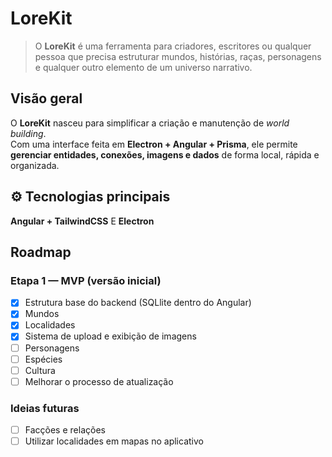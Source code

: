 # LoreKit

> O **LoreKit** é uma ferramenta para criadores, escritores ou qualquer pessoa que precisa estruturar mundos, histórias, raças, personagens e qualquer outro elemento de um universo narrativo.

## Visão geral

O **LoreKit** nasceu para simplificar a criação e manutenção de *world building*.  
Com uma interface feita em **Electron + Angular + Prisma**, ele permite **gerenciar entidades, conexões, imagens e dados** de forma local, rápida e organizada.

## ⚙️ Tecnologias principais

**Angular + TailwindCSS** E **Electron**

## Roadmap

### Etapa 1 — MVP (versão inicial)
- [x] Estrutura base do backend (SQLlite dentro do Angular)
- [x] Mundos
- [x] Localidades
- [x] Sistema de upload e exibição de imagens
- [ ] Personagens
- [ ] Espécies
- [ ] Cultura
- [ ] Melhorar o processo de atualização

### Ideias futuras
- [ ] Facções e relações
- [ ] Utilizar localidades em mapas no aplicativo
